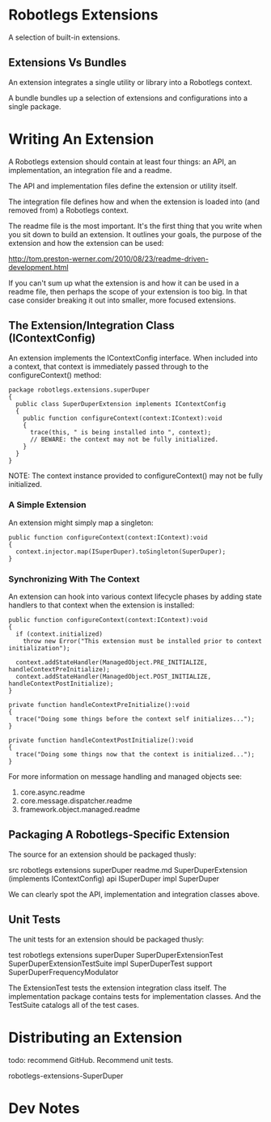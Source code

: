 # Robotlegs Extensions

A selection of built-in extensions.

## Extensions Vs Bundles

An extension integrates a single utility or library into a Robotlegs context.

A bundle bundles up a selection of extensions and configurations into a single package.

# Writing An Extension

A Robotlegs extension should contain at least four things: an API, an implementation, an integration file and a readme.

The API and implementation files define the extension or utility itself.

The integration file defines how and when the extension is loaded into (and removed from) a Robotlegs context.

The readme file is the most important. It's the first thing that you write when you sit down to build an extension. It outlines your goals, the purpose of the extension and how the extension can be used:

http://tom.preston-werner.com/2010/08/23/readme-driven-development.html

If you can't sum up what the extension is and how it can be used in a readme file, then perhaps the scope of your extension is too big. In that case consider breaking it out into smaller, more focused extensions.

## The Extension/Integration Class (IContextConfig)

An extension implements the IContextConfig interface. When included into a context, that context is immediately passed through to the configureContext() method:

    package robotlegs.extensions.superDuper
    {
      public class SuperDuperExtension implements IContextConfig
      {
        public function configureContext(context:IContext):void
        {
          trace(this, " is being installed into ", context);
          // BEWARE: the context may not be fully initialized.
        }
      }
    }

NOTE: The context instance provided to configureContext() may not be fully initialized.

### A Simple Extension

An extension might simply map a singleton:

    public function configureContext(context:IContext):void
    {
      context.injector.map(ISuperDuper).toSingleton(SuperDuper);
    }

### Synchronizing With The Context

An extension can hook into various context lifecycle phases by adding state handlers to that context when the extension is installed:

    public function configureContext(context:IContext):void
    {
      if (context.initialized)
        throw new Error("This extension must be installed prior to context initialization");
      
      context.addStateHandler(ManagedObject.PRE_INITIALIZE, handleContextPreInitialize);
      context.addStateHandler(ManagedObject.POST_INITIALIZE, handleContextPostInitialize);
    }

    private function handleContextPreInitialize():void
    {
      trace("Doing some things before the context self initializes...");
    }

    private function handleContextPostInitialize():void
    {
      trace("Doing some things now that the context is initialized...");
    }

For more information on message handling and managed objects see:

1. core.async.readme
2. core.message.dispatcher.readme
3. framework.object.managed.readme

## Packaging A Robotlegs-Specific Extension

The source for an extension should be packaged thusly:

  src
    robotlegs
      extensions
        superDuper
          readme.md
          SuperDuperExtension (implements IContextConfig)
          api
            ISuperDuper
          impl
            SuperDuper

We can clearly spot the API, implementation and integration classes above.

## Unit Tests

The unit tests for an extension should be packaged thusly:

  test
    robotlegs
      extensions
        superDuper
          SuperDuperExtensionTest
          SuperDuperExtensionTestSuite
          impl
            SuperDuperTest
          support
            SuperDuperFrequencyModulator

The ExtensionTest tests the extension integration class itself. The implementation package contains tests for implementation classes. And the TestSuite catalogs all of the test cases.

# Distributing an Extension

todo: recommend GitHub. Recommend unit tests.

robotlegs-extensions-SuperDuper

# Dev Notes

